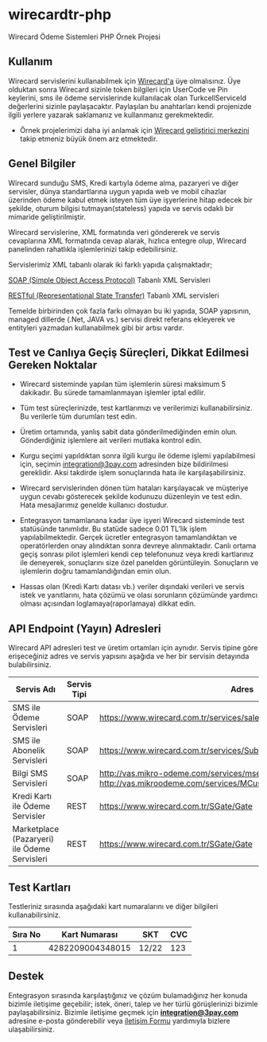 # wirecardtr-php
Wirecard Ödeme Sistemleri PHP Örnek Projesi

## Kullanım
Wirecard servislerini kullanabilmek için [Wirecard'a](https://www.wirecard.com.tr) üye olmalısınız. Üye olduktan sonra Wirecard sizinle token bilgileri için UserCode ve Pin keylerini, sms ile ödeme servislerinde kullanılacak olan TurkcellServiceId değerlerini sizinle paylaşacaktır. Paylaşılan bu anahtarları kendi projenizde ilgili yerlere yazarak saklamanız ve kullanmanız gerekmektedir.

* Örnek projelerimizi daha iyi anlamak için [Wirecard geliştirici merkezini](http://dev.wirecard.com.tr) takip etmeniz büyük önem arz etmektedir. 

## Genel Bilgiler
Wirecard sunduğu SMS, Kredi kartıyla ödeme alma, pazaryeri ve diğer servisler, dünya standartlarına uygun yapıda web ve mobil cihazlar üzerinden ödeme kabul etmek isteyen tüm üye işyerlerine hitap edecek bir şekilde, oturum bilgisi tutmayan(stateless) yapıda ve servis odaklı bir mimaride geliştirilmiştir.

Wirecard servislerine, XML formatında veri göndererek ve servis cevaplarına XML formatında cevap alarak, hızlıca entegre olup, Wirecard panelinden rahatlıkla işlemlerinizi takip edebilirsiniz.

Servislerimiz XML tabanlı olarak iki farklı yapıda çalışmaktadır; 

[SOAP (Simple Object Access Protocol)](https://tr.wikipedia.org/wiki/SOAP) Tabanlı XML Servisleri

[RESTful (Representational State Transfer)](https://tr.wikipedia.org/wiki/REST) Tabanlı XML servisleri 

Temelde birbirinden çok fazla farkı olmayan bu iki yapıda, SOAP yapısının, managed dillerde (.Net, JAVA vs.) servisi direkt referans ekleyerek ve entityleri yazmadan kullanabilmek gibi bir artısı vardır.


## Test ve Canlıya Geçiş Süreçleri, Dikkat Edilmesi Gereken Noktalar
* Wirecard sisteminde yapılan tüm işlemlerin süresi maksimum 5 dakikadır. Bu sürede tamamlanmayan işlemler iptal edilir.

* Tüm test süreçlerinizde, test kartlarımızı ve verilerimizi kullanabilirsiniz. Bu verilerle tüm durumları test edin.

* Üretim ortamında, yanlış sabit data gönderilmediğinden emin olun. Gönderdiğiniz işlemlere ait verileri mutlaka kontrol edin.

* Kurgu seçimi yapıldıktan sonra ilgili kurgu ile ödeme işlemi yapılabilmesi için, seçimin integration@3pay.com adresinden bize bildirilmesi gereklidir. Aksi takdirde işlem sonuçlarında hata ile karşılaşabilirsiniz.
* Wirecard servislerinden dönen tüm hataları karşılayacak ve müşteriye uygun cevabı gösterecek şekilde kodunuzu düzenleyin ve test edin. Hata mesajlarımız genelde kullanıcı dostudur.

* Entegrasyon tamamlanana kadar üye işyeri Wirecard sisteminde test statüsünde tanımlıdır. Bu statüde sadece 0.01 TL’lik işlem yapılabilmektedir. Gerçek ücretler entegrasyon tamamlandıktan ve operatörlerden onay alındıktan sonra devreye alınmaktadır.
Canlı ortama geçiş sonrası pilot işlemleri kendi cep telefonunuz veya kredi kartlarınız ile deneyerek, sonuçlarını size özel panelden görüntüleyin. Sonuçların ve işlemlerin doğru tamamlandığından emin olun.

* Hassas olan (Kredi Kartı datası vb.) veriler dışındaki verileri ve servis istek ve yanıtlarını, hata çözümü ve olası sorunların çözümünde yardımcı olması açısından loglamaya(raporlamaya) dikkat edin.

## API Endpoint (Yayın) Adresleri

Wirecard API adresleri test ve üretim ortamları için aynıdır. Servis tipine göre erişeceğiniz adres ve servis yapısını aşağıda ve her bir servisin detayında bulabilirsiniz.

Servis Adı        	        | Servis Tipi   	      | Adres 	|
------------------	        |----------------       |-----	|
 SMS ile Ödeme Servisleri 	| SOAP 	                | https://www.wirecard.com.tr/services/saleservice.asmx	|
 SMS ile Abonelik Servisleri| SOAP                  | https://www.wirecard.com.tr/services/SubscriberManagementService.asmx
 Bilgi SMS Servisleri       | SOAP                  | http://vas.mikro-odeme.com/services/msendsmsservice.asmx <br>  http://vas.mikroodeme.com/services/MCustomSendSMSService.asmx
 Kredi Kartı ile Ödeme Servisler |REST              | https://www.wirecard.com.tr/SGate/Gate
 Marketplace (Pazaryeri) ile Ödeme Servisleri | REST | https://www.wirecard.com.tr/SGate/Gate
                                                     


## Test Kartları

Testleriniz sırasında aşağıdaki kart numaralarını ve diğer bilgileri kullanabilirsiniz. 

| Sıra No 	| Kart Numarası    	| SKT   	| CVC 	|
|---------	|------------------	|-------	|-----	|
| 1       	| 4282209004348015 	| 12/22 	| 123 	|



## Destek

Entegrasyon sırasında karşılaştığınız ve çözüm bulamadığınız her konuda bizimle iletişime geçebilir; istek, öneri, talep ve her türlü görüşlerinizi bizimle paylaşabilirsiniz. 
Bizimle iletişime geçmek için **integration@3pay.com** adresine e-posta gönderebilir veya [iletişim Formu](https://dev.wirecard.com.tr) yardımıyla bizlere ulaşabilirsiniz.
